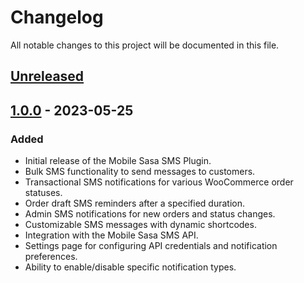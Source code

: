 # Changelog

All notable changes to this project will be documented in this file.

## [Unreleased]

## [1.0.0] - 2023-05-25

### Added

- Initial release of the Mobile Sasa SMS Plugin.
- Bulk SMS functionality to send messages to customers.
- Transactional SMS notifications for various WooCommerce order statuses.
- Order draft SMS reminders after a specified duration.
- Admin SMS notifications for new orders and status changes.
- Customizable SMS messages with dynamic shortcodes.
- Integration with the Mobile Sasa SMS API.
- Settings page for configuring API credentials and notification preferences.
- Ability to enable/disable specific notification types.

[Unreleased]: https://github.com/your-username/mobile-sasa-sms/compare/v1.0.0...HEAD
[1.0.0]: https://github.com/your-username/mobile-sasa-sms/releases/tag/v1.0.0
